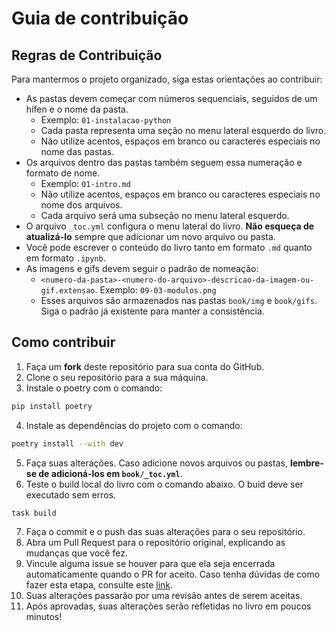 # Guia de contribuição

## Regras de Contribuição

Para mantermos o projeto organizado, siga estas orientações ao contribuir:
- As pastas devem começar com números sequenciais, seguidos de um hífen e o nome da pasta.
  - Exemplo: `01-instalacao-python`
  - Cada pasta representa uma seção no menu lateral esquerdo do livro.
  - Não utilize acentos, espaços em branco ou caracteres especiais no nome das pastas.
- Os arquivos dentro das pastas também seguem essa numeração e formato de nome.
  - Exemplo: `01-intro.md`
  - Não utilize acentos, espaços em branco ou caracteres especiais no nome dos arquivos.
  - Cada arquivo será uma subseção no menu lateral esquerdo.
- O arquivo `_toc.yml` configura o menu lateral do livro. **Não esqueça de atualizá-lo** sempre que adicionar um novo arquivo ou pasta.
- Você pode escrever o conteúdo do livro tanto em formato `.md` quanto em formato `.ipynb`.
- As imagens e gifs devem seguir o padrão de nomeação: 
  - `<numero-da-pasta>-<numero-do-arquivo>-descricao-da-imagem-ou-gif.extensao`. Exemplo: `09-03-modulos.png`
  - Esses arquivos são armazenados nas pastas `book/img` e `book/gifs`. Siga o padrão já existente para manter a consistência.

## Como contribuir

1. Faça um **fork** deste repositório para sua conta do GitHub.
2. Clone o seu repositório para a sua máquina.
3. Instale o poetry com o comando:
```bash
pip install poetry
```
4. Instale as dependências do projeto com o comando:
```bash
poetry install --with dev
```
5. Faça suas alterações. Caso adicione novos arquivos ou pastas, **lembre-se de adicioná-los em `book/_toc.yml`**.
6. Teste o build local do livro com o comando abaixo. O buid deve ser executado sem erros.
```bash
task build
```
7. Faça o commit e o push das suas alterações para o seu repositório.
8. Abra um Pull Request para o repositório original, explicando as mudanças que você fez. 
9. Vincule alguma issue se houver para que ela seja encerrada automaticamente quando o PR for aceito. Caso tenha dúvidas de como fazer esta etapa, consulte este [link](https://docs.github.com/pt/issues/tracking-your-work-with-issues/using-issues/linking-a-pull-request-to-an-issue).
10. Suas alterações passarão por uma revisão antes de serem aceitas.
11. Após aprovadas, suas alterações serão refletidas no livro em poucos minutos!
